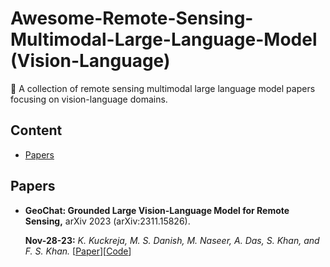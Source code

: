 # Awesome-Remote-Sensing-Multimodal-Large-Language-Model (Vision-Language)

📢 A collection of remote sensing multimodal large language model papers focusing on vision-language domains.



## Content
- [Papers](#papers)



## Papers
- **GeoChat: Grounded Large Vision-Language Model for Remote Sensing,** arXiv 2023 (arXiv:2311.15826).

  **Nov-28-23:** *K. Kuckreja, M. S. Danish, M. Naseer, A. Das, S. Khan, and F. S. Khan.* [[Paper](http://arxiv.org/abs/2311.15826)][[Code](https://github.com/mbzuai-oryx/geochat)]


